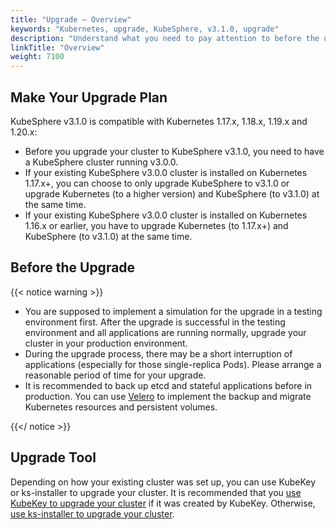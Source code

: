 ```yaml
---
title: "Upgrade — Overview"
keywords: "Kubernetes, upgrade, KubeSphere, v3.1.0, upgrade"
description: "Understand what you need to pay attention to before the upgrade, such as versions and upgrade tools."
linkTitle: "Overview"
weight: 7100
---
```


## Make Your Upgrade Plan

KubeSphere v3.1.0 is compatible with Kubernetes 1.17.x, 1.18.x, 1.19.x and 1.20.x:

- Before you upgrade your cluster to KubeSphere v3.1.0, you need to have a KubeSphere cluster running v3.0.0.
- If your existing KubeSphere v3.0.0 cluster is installed on Kubernetes 1.17.x+, you can choose to only upgrade KubeSphere to v3.1.0 or upgrade Kubernetes (to a higher version) and KubeSphere (to v3.1.0) at the same time.
- If your existing KubeSphere v3.0.0 cluster is installed on Kubernetes 1.16.x or earlier, you have to upgrade Kubernetes (to 1.17.x+) and KubeSphere (to v3.1.0) at the same time.

## Before the Upgrade

{{< notice warning >}}

- You are supposed to implement a simulation for the upgrade in a testing environment first. After the upgrade is successful in the testing environment and all applications are running normally, upgrade your cluster in your production environment.
- During the upgrade process, there may be a short interruption of applications (especially for those single-replica Pods). Please arrange a reasonable period of time for your upgrade.
- It is recommended to back up etcd and stateful applications before in production. You can use [Velero](https://velero.io/) to implement the backup and migrate Kubernetes resources and persistent volumes.

{{</ notice >}}

## Upgrade Tool

Depending on how your existing cluster was set up, you can use KubeKey or ks-installer to upgrade your cluster. It is recommended that you [use KubeKey to upgrade your cluster](../upgrade-with-kubekey/) if it was created by KubeKey. Otherwise, [use ks-installer to upgrade your cluster](../upgrade-with-ks-installer/).